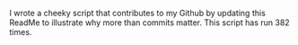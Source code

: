 I wrote a cheeky script that contributes to my Github by updating this ReadMe to illustrate why more than commits matter. This script has run 382 times.